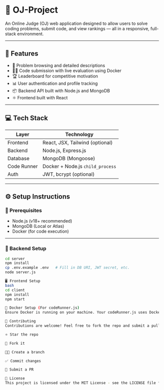 # 🧠 OJ-Project

An Online Judge (OJ) web application designed to allow users to solve coding problems, submit code, and view rankings — all in a responsive, full-stack environment.

---

## 🚀 Features

- 🧾 Problem browsing and detailed descriptions  
- 🧑‍💻 Code submission with live evaluation using Docker  
- 🏆 Leaderboard for competitive motivation  
- 📊 User authentication and profile tracking  
- 📦 Backend API built with Node.js and MongoDB  
- ⚛️ Frontend built with React  

---

## 💻 Tech Stack

| Layer       | Technology                        |
|-------------|------------------------------------|
| Frontend    | React, JSX, Tailwind (optional)    |
| Backend     | Node.js, Express.js                |
| Database    | MongoDB (Mongoose)                 |
| Code Runner | Docker + Node.js `child_process`   |
| Auth        | JWT, bcrypt (optional)             |

---

## ⚙️ Setup Instructions

### 🔧 Prerequisites

- Node.js (v18+ recommended)  
- MongoDB (Local or Atlas)  
- Docker (for code execution)

---

### 🧩 Backend Setup

```bash
cd server
npm install
cp .env.example .env   # Fill in DB URI, JWT secret, etc.
node server.js

🖥️ Frontend Setup
bash
cd client
npm install
npm start

🐳 Docker Setup (For codeRunner.js)
Ensure Docker is running on your machine. Your codeRunner.js uses Docker containers to compile and run submitted code securely.

🤝 Contributing
Contributions are welcome! Feel free to fork the repo and submit a pull request.

⭐ Star the repo

🍴 Fork it

👨‍💻 Create a branch

✅ Commit changes

📩 Submit a PR

📄 License
This project is licensed under the MIT License - see the LICENSE file for details.
